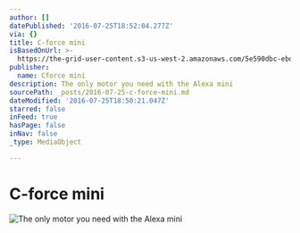 ```yaml
---
author: []
datePublished: '2016-07-25T18:52:04.277Z'
via: {}
title: C-force mini
isBasedOnUrl: >-
  https://the-grid-user-content.s3-us-west-2.amazonaws.com/5e590dbc-ebd9-42b0-9df5-017172edf3d5.jpg
publisher:
  name: Cforce mini
description: The only motor you need with the Alexa mini
sourcePath: _posts/2016-07-25-c-force-mini.md
dateModified: '2016-07-25T18:50:21.047Z'
starred: false
inFeed: true
hasPage: false
inNav: false
_type: MediaObject

---
```

# C-force mini
![The only motor you need with the Alexa mini](https://the-grid-user-content.s3-us-west-2.amazonaws.com/5e590dbc-ebd9-42b0-9df5-017172edf3d5.jpg)